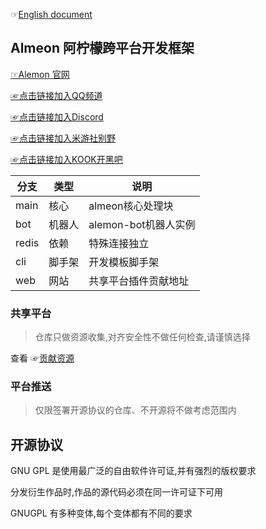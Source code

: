 ☞[English document](./README_English.md)

## Almeon 阿柠檬跨平台开发框架

[☞Alemon 官网](https://www.alemonjs.com/alemon)

[☞点击链接加入QQ频道](https://pd.qq.com/s/h1o84u58q)

[☞点击链接加入Discord](https://discord.gg/8dHrVvp3Ad)

[☞点击链接加入米游社别野](https://dby.miyoushe.com/chat/2142/33641)

[☞点击链接加入KOOK开黑吧](https://kook.top/Rq90xA)

| 分支  | 类型   | 说明     |
| ----  | ----  | ----    |
| main  | 核心  | almeon核心处理块   |
| bot   | 机器人| alemon-bot机器人实例 |
| redis | 依赖  | 特殊连接独立        |
| cli   | 脚手架| 开发模板脚手架      |
| web   | 网站  | 共享平台插件贡献地址|


### 共享平台

> 仓库只做资源收集,对齐安全性不做任何检查,请谨慎选择

查看 ☞[贡献资源](https://gitee.com/ningmengchongshui/alemon/tree/web/docs/root/examples/about/plugins.md)

### 平台推送

> 仅限签署开源协议的仓库、不开源将不做考虑范围内

## 开源协议

GNU GPL 是使用最广泛的自由软件许可证,并有强烈的版权要求

分发衍生作品时,作品的源代码必须在同一许可证下可用

GNUGPL 有多种变体,每个变体都有不同的要求
